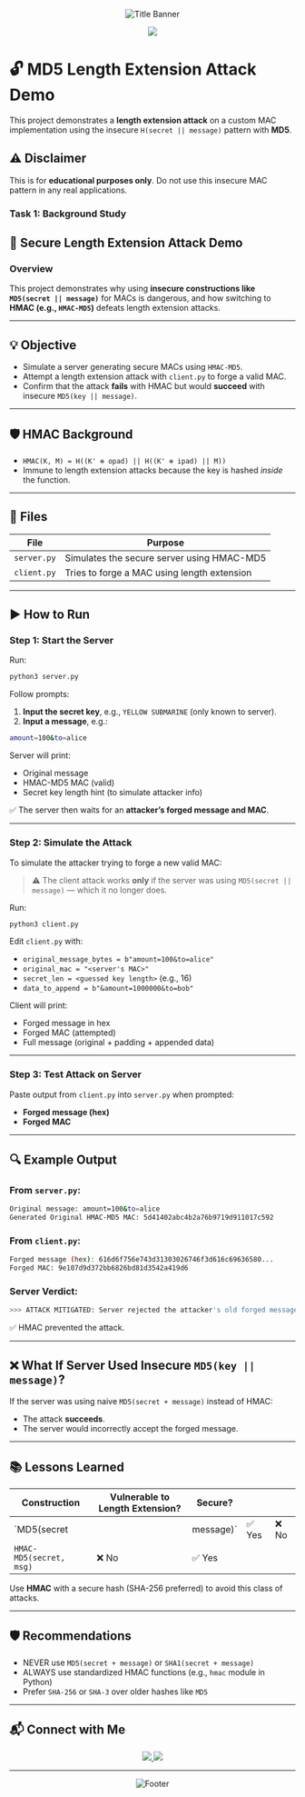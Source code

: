 <p align="center">
    <img src="https://capsule-render.vercel.app/api?type=waving&height=200&color=gradient&text=MD5%20Length%20Extension%20Attack%20Demo&fontAlignY=40&fontSize=40&fontColor=ffffff" alt="Title Banner"/>
</p>  
<p align="center">
    <img src="https://img.shields.io/badge/Made%20With-Python-blue?style=for-the-badge&logo=python&logoColor=white"/>

</p>

# 🔓 MD5 Length Extension Attack Demo

This project demonstrates a **length extension attack** on a custom MAC implementation using the insecure `H(secret || message)` pattern with **MD5**.

## ⚠️ Disclaimer
This is for **educational purposes only**. Do not use this insecure MAC pattern in any real applications.
### **Task 1: Background Study**
## 🔐 Secure Length Extension Attack Demo

### Overview

This project demonstrates why using **insecure constructions like `MD5(secret || message)`** for MACs is dangerous, and how switching to **HMAC (e.g., `HMAC-MD5`)** defeats length extension attacks.

---

## 💡 Objective

* Simulate a server generating secure MACs using `HMAC-MD5`.
* Attempt a length extension attack with `client.py` to forge a valid MAC.
* Confirm that the attack **fails** with HMAC but would **succeed** with insecure `MD5(key || message)`.

---

## 🛡️ HMAC Background

* `HMAC(K, M) = H((K' ⊕ opad) || H((K' ⊕ ipad) || M))`
* Immune to length extension attacks because the key is hashed *inside* the function.

---

## 📁 Files

| File        | Purpose                                     |
| ----------- | ------------------------------------------- |
| `server.py` | Simulates the secure server using HMAC-MD5  |
| `client.py` | Tries to forge a MAC using length extension |

---

## ▶️ How to Run

### Step 1: Start the Server

Run:

```bash
python3 server.py
```

Follow prompts:

1. **Input the secret key**, e.g., `YELLOW SUBMARINE` (only known to server).
2. **Input a message**, e.g.:

```bash
amount=100&to=alice
```

Server will print:

* Original message
* HMAC-MD5 MAC (valid)
* Secret key length hint (to simulate attacker info)

✅ The server then waits for an **attacker’s forged message and MAC**.

---

### Step 2: Simulate the Attack

To simulate the attacker trying to forge a new valid MAC:

> ⚠️ The client attack works **only** if the server was using `MD5(secret || message)` — which it no longer does.

Run:

```bash
python3 client.py
```

Edit `client.py` with:

* `original_message_bytes = b"amount=100&to=alice"`
* `original_mac = "<server's MAC>"`
* `secret_len = <guessed key length>` (e.g., 16)
* `data_to_append = b"&amount=1000000&to=bob"`

Client will print:

* Forged message in hex
* Forged MAC (attempted)
* Full message (original + padding + appended data)

---

### Step 3: Test Attack on Server

Paste output from `client.py` into `server.py` when prompted:

* **Forged message (hex)**
* **Forged MAC**

---

## 🔍 Example Output

### From `server.py`:

```bash
Original message: amount=100&to=alice
Generated Original HMAC-MD5 MAC: 5d41402abc4b2a76b9719d911017c592
```

### From `client.py`:

```bash
Forged message (hex): 616d6f756e743d31303026746f3d616c69636580...
Forged MAC: 9e107d9d372bb6826bd81d3542a419d6
```

### Server Verdict:

```bash
>>> ATTACK MITIGATED: Server rejected the attacker's old forged message and MAC (as expected with HMAC).
```

✅ HMAC prevented the attack.

---

## ❌ What If Server Used Insecure `MD5(key || message)`?

If the server was using naive `MD5(secret + message)` instead of HMAC:

* The attack **succeeds**.
* The server would incorrectly accept the forged message.

---

## 📚 Lessons Learned

| Construction            | Vulnerable to Length Extension? | Secure?    |       |      |
| ----------------------- | ------------------------------- | ---------- | ----- | ---- |
| \`MD5(secret            |                                 | message)\` | ✅ Yes | ❌ No |
| `HMAC-MD5(secret, msg)` | ❌ No                            | ✅ Yes      |       |      |

Use **HMAC** with a secure hash (SHA-256 preferred) to avoid this class of attacks.

---

## 🛡️ Recommendations

* NEVER use `MD5(secret + message)` or `SHA1(secret + message)`
* ALWAYS use standardized HMAC functions (e.g., `hmac` module in Python)
* Prefer `SHA-256` or `SHA-3` over older hashes like `MD5`

---

## 📬 Connect with Me  

<p align="center">
    <a href="mailto:aghazal085@gmail.com">
        <img src="https://img.shields.io/badge/Email-Contact%20Me-red?style=for-the-badge&logo=gmail&logoColor=white"/>
    </a>
    <a href="https://www.linkedin.com/in/ahmedghaza1" target="_blank">
        <img src="https://img.shields.io/badge/LinkedIn-Connect-blue?style=for-the-badge&logo=linkedin&logoColor=white"/>
    </a>
</p>  

---

<p align="center">
    <img src="https://capsule-render.vercel.app/api?type=waving&height=150&color=gradient&section=footer" alt="Footer">
</p>  
